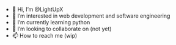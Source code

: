 - 👋 Hi, I’m @LightUpX
- 👀 I’m interested in web development and software engineering 
- 🌱 I’m currently learning python
- 💞️ I’m looking to collaborate on (not yet)
- 📫 How to reach me (wip)

<!---
LightUpX/LightUpX is a ✨ special ✨ repository because its `README.md` (this file) appears on your GitHub profile.
You can click the Preview link to take a look at your changes.
--->
